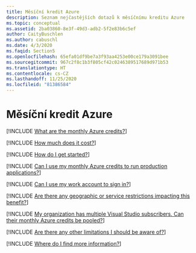 ```yaml
---
title: Měsíční kredit Azure
description: Seznam nejčastějších dotazů k měsíčnímu kreditu Azure
ms.topic: conceptual
ms.assetid: 2ba03860-8e3f-49d3-adb2-5f2e83b6c5ef
author: CaityBuschlen
ms.author: cabuschl
ms.date: 4/3/2020
ms.faqid: Section5
ms.openlocfilehash: 65efa01df9be7a3f93aa4253e00ce179a3091bee
ms.sourcegitcommit: 967c2f8c1b3f805cf42c0246389517689d971b53
ms.translationtype: HT
ms.contentlocale: cs-CZ
ms.lasthandoff: 11/25/2020
ms.locfileid: "81386584"
---
```

# <a name="azure-monthly-credit"></a>Měsíční kredit Azure

[!INCLUDE [What are the monthly Azure credits?](includes/what-are-credits.md)]

[!INCLUDE [How much does it cost?](includes/credits-cost.md)]

[!INCLUDE [How do I get started?](includes/get-started-with-azure-credits.md)]

[!INCLUDE [Can I use my monthly Azure credits to run production applications?](includes/credits-for-production.md)]

[!INCLUDE [Can I use my work account to sign in?](includes/work-account-sign-in.md)]

[!INCLUDE [Are there any geographic or service restrictions impacting this benefit?](includes/benefit-restrictions.md)]

[!INCLUDE [My organization has multiple Visual Studio subscribers. Can their monthly Azure credits be pooled?](includes/pool-azure-credits.md)]

[!INCLUDE [Are there any other limitations I should be aware of?](includes/credit-limitations.md)]

[!INCLUDE [Where do I find more information?](includes/find-more-info.md)]
